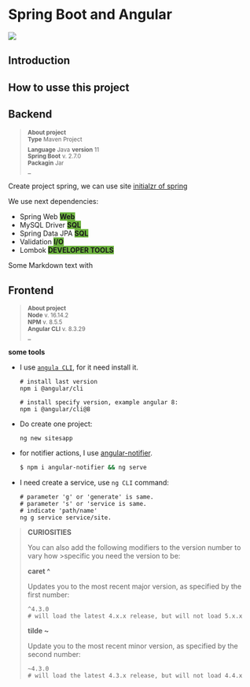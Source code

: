 # Spring Boot and Angular
![](https://img.shields.io/badge/Author-Alejandro_Fuentes_|_fuentesra@hotmail.com-informational?style=flat&logoColor=white&color=4a4c4d)

## Introduction


## How to usse this project


## Backend

> <sub>**About project**</sub><br/>
> <sub>**Type** Maven Project</sub><br/>
> <sub>**Language** Java</sub> <sub>**version** 11</sub><br/>
> <sub>**Spring Boot** v. 2.7.0</sub><br/>
> <sub>**Packagin** Jar</sub><br/>
>_

Create project spring, we can use site [initialzr of spring][link-initializr]

We use next dependencies:
* Spring Web <span style="background-color:#6db33f">**Web**</span>
* MySQL Driver <span style="background-color:#6db33f">**SQL**</span>
* Spring Data JPA <span style="background-color:#6db33f">**SQL**</span>
* Validation <span style="background-color:#6db33f">**I/O**</span>
* Lombok <span style="background-color:#6db33f">**DEVELOPER TOOLS**</span>

Some Markdown text with 

## Frontend

> <sub>**About project**</sub><br/>
> <sub>**Node** v. 16.14.2</sub><br/>
> <sub>**NPM** v. 8.5.5</sub><br/>
> <sub>**Angular CLI** v. 8.3.29</sub><br/>
>_

**some tools**


* I use [`angula CLI`][link-angular-cli], for it need install it.
    ```shell
    # install last version
    npm i @angular/cli

    # install specify version, example angular 8:
    npm i @angular/cli@8

    ```
* Do create one project:
    ```shell
    ng new sitesapp
    ```
* for notifier actions, I use [angular-notifier][link-angular-notifier].
    ```bash
    $ npm i angular-notifier && ng serve
    ```
* I need create a service, use `ng CLI` command:
    ```shell
    # parameter 'g' or 'generate' is same.
    # parameter 's' or 'service is same.
    # indicate 'path/name'
    ng g service service/site.
    ```



> **CURIOSITIES**
>
>You can also add the following modifiers to the version number to vary how >specific you need the version to be:
>
>**caret ^**
>
>Updates you to the most recent major version, as specified by the first number:
>
>```shell
>^4.3.0
># will load the latest 4.x.x release, but will not load 5.x.x
>```
>
>**tilde ~**
>
>Update you to the most recent minor version, as specified by the second number:
>```shell
>~4.3.0
># will load the latest 4.3.x release, but will not load 4.4.x
>```

[link-initializr]: https://start.spring.io/
[link-angular-notifier]: https://www.npmjs.com/package/angular-notifier
[link-angular-cli]: https://www.npmjs.com/package/@angular/cli